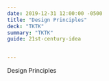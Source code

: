 ```yaml
---
date: 2019-12-31 12:00:00 -0500
title: "Design Principles"
deck: "TKTK"
summary: "TKTK"
guide: 21st-century-idea


---
```


Design Principles
